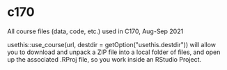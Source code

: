 # c170
All course files (data, code, etc.) used in C170, Aug-Sep 2021  

usethis::use_course(url, destdir = getOption("usethis.destdir")) will allow you to download and unpack a ZIP file into a local folder of files, and open up the associated .RProj file, so you work inside an RStudio Project.
